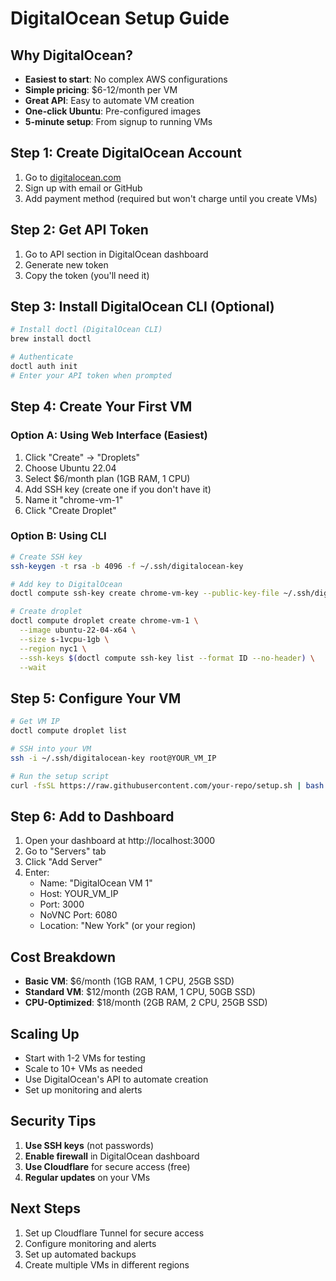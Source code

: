 # DigitalOcean Setup Guide

## Why DigitalOcean?

- **Easiest to start**: No complex AWS configurations
- **Simple pricing**: $6-12/month per VM
- **Great API**: Easy to automate VM creation
- **One-click Ubuntu**: Pre-configured images
- **5-minute setup**: From signup to running VMs

## Step 1: Create DigitalOcean Account

1. Go to [digitalocean.com](https://digitalocean.com)
2. Sign up with email or GitHub
3. Add payment method (required but won't charge until you create VMs)

## Step 2: Get API Token

1. Go to API section in DigitalOcean dashboard
2. Generate new token
3. Copy the token (you'll need it)

## Step 3: Install DigitalOcean CLI (Optional)

```bash
# Install doctl (DigitalOcean CLI)
brew install doctl

# Authenticate
doctl auth init
# Enter your API token when prompted
```

## Step 4: Create Your First VM

### Option A: Using Web Interface (Easiest)
1. Click "Create" → "Droplets"
2. Choose Ubuntu 22.04
3. Select $6/month plan (1GB RAM, 1 CPU)
4. Add SSH key (create one if you don't have it)
5. Name it "chrome-vm-1"
6. Click "Create Droplet"

### Option B: Using CLI
```bash
# Create SSH key
ssh-keygen -t rsa -b 4096 -f ~/.ssh/digitalocean-key

# Add key to DigitalOcean
doctl compute ssh-key create chrome-vm-key --public-key-file ~/.ssh/digitalocean-key.pub

# Create droplet
doctl compute droplet create chrome-vm-1 \
  --image ubuntu-22-04-x64 \
  --size s-1vcpu-1gb \
  --region nyc1 \
  --ssh-keys $(doctl compute ssh-key list --format ID --no-header) \
  --wait
```

## Step 5: Configure Your VM

```bash
# Get VM IP
doctl compute droplet list

# SSH into your VM
ssh -i ~/.ssh/digitalocean-key root@YOUR_VM_IP

# Run the setup script
curl -fsSL https://raw.githubusercontent.com/your-repo/setup.sh | bash
```

## Step 6: Add to Dashboard

1. Open your dashboard at http://localhost:3000
2. Go to "Servers" tab
3. Click "Add Server"
4. Enter:
   - Name: "DigitalOcean VM 1"
   - Host: YOUR_VM_IP
   - Port: 3000
   - NoVNC Port: 6080
   - Location: "New York" (or your region)

## Cost Breakdown

- **Basic VM**: $6/month (1GB RAM, 1 CPU, 25GB SSD)
- **Standard VM**: $12/month (2GB RAM, 1 CPU, 50GB SSD)
- **CPU-Optimized**: $18/month (2GB RAM, 2 CPU, 25GB SSD)

## Scaling Up

- Start with 1-2 VMs for testing
- Scale to 10+ VMs as needed
- Use DigitalOcean's API to automate creation
- Set up monitoring and alerts

## Security Tips

1. **Use SSH keys** (not passwords)
2. **Enable firewall** in DigitalOcean dashboard
3. **Use Cloudflare** for secure access (free)
4. **Regular updates** on your VMs

## Next Steps

1. Set up Cloudflare Tunnel for secure access
2. Configure monitoring and alerts
3. Set up automated backups
4. Create multiple VMs in different regions


